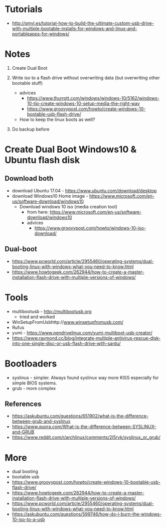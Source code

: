 # Tutorials
  - http://smyl.es/tutorial-how-to-build-the-ultimate-custom-usb-drive-with-multiple-bootable-installs-for-windows-and-linux-and-portableapps-for-windows/

# Notes
1. Create Dual Boot
2. Write iso to a flash drive without overwriting data (but overwriting other bootable stuff)
   - advices
     - https://www.thurrott.com/windows/windows-10/5162/windows-10-tip-create-windows-10-setup-media-the-right-way
     - https://www.groovypost.com/howto/create-windows-10-bootable-usb-flash-drive/
   - How to keep the linux boots as well?

3. Do backup before

# Create Dual Boot Windows10 & Ubuntu flash disk
## Download both
- download Ubuntu 17.04 - https://www.ubuntu.com/download/desktop
- download Windows10 Home image - https://www.microsoft.com/en-us/software-download/windows10
  - Download windows 10 iso (media creation tool)
    - from here: https://www.microsoft.com/en-us/software-download/windows10
    - advices
      - https://www.groovypost.com/howto/windows-10-iso-download/
## Dual-boot
- https://www.pcworld.com/article/2955460/operating-systems/dual-booting-linux-with-windows-what-you-need-to-know.html
- https://www.howtogeek.com/262944/how-to-create-a-master-installation-flash-drive-with-multiple-versions-of-windows/

# Tools
- multibootusb - http://multibootusb.org
  - tried and worked
- WinSetupFromUsbhttp://www.winsetupfromusb.com/
- Rufus
- yumi - https://www.pendrivelinux.com/yumi-multiboot-usb-creator/
- https://www.raymond.cc/blog/integrate-multiple-antivirus-rescue-disk-into-one-single-disc-or-usb-flash-drive-with-sardu/

# Bootloaders
- syslinux - simpler. Always found syslinux way more KISS especially for simple BIOS systems. 
- grub - more complex
## References
- https://askubuntu.com/questions/651902/what-is-the-difference-between-grub-and-syslinux
- https://www.quora.com/What-is-the-difference-between-SYSLINUX-and-GRUB
- https://www.reddit.com/r/archlinux/comments/2l5rvk/syslinux_or_grub/

# More
- dual booting
- bootable usb
- https://www.groovypost.com/howto/create-windows-10-bootable-usb-flash-drive/
- https://www.howtogeek.com/262944/how-to-create-a-master-installation-flash-drive-with-multiple-versions-of-windows/
- https://www.pcworld.com/article/2955460/operating-systems/dual-booting-linux-with-windows-what-you-need-to-know.html
- https://askubuntu.com/questions/599746/how-do-i-burn-the-windows-10-iso-to-a-usb